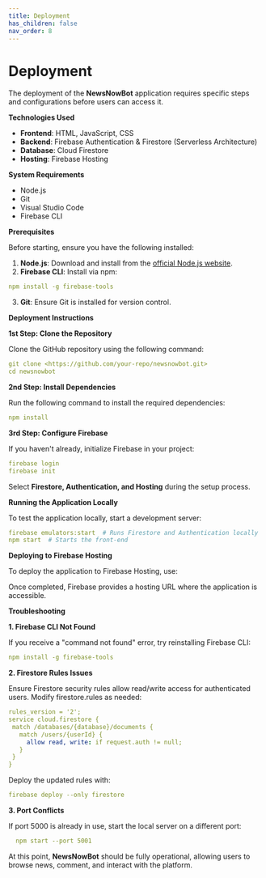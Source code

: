 ```yaml
---
title: Deployment
has_children: false
nav_order: 8
---
```


# Deployment
The deployment of the **NewsNowBot** application requires specific steps and configurations before users can access it.
 
**Technologies Used**
 
-  **Frontend**: HTML, JavaScript, CSS
-  **Backend**: Firebase Authentication & Firestore (Serverless Architecture)
-  **Database**: Cloud Firestore
-  **Hosting**: Firebase Hosting
 
**System Requirements**
 
-  Node.js
-  Git
-  Visual Studio Code
-  Firebase CLI
 
**Prerequisites**
 
Before starting, ensure you have the following installed:
 
1. **Node.js**: Download and install from the [official Node.js website](https://nodejs.org/).
2. **Firebase CLI**: Install via npm:
```yaml
npm install -g firebase-tools
```
3. **Git**: Ensure Git is installed for version control.
 
**Deployment Instructions**
 
**1st Step: Clone the Repository**
 
Clone the GitHub repository using the following command:
```yaml
git clone <https://github.com/your-repo/newsnowbot.git>
cd newsnowbot
```
 
**2nd Step: Install Dependencies**
 
Run the following command to install the required dependencies:
```yaml
npm install
```
**3rd Step: Configure Firebase**
 
If you haven't already, initialize Firebase in your project:
```yaml
firebase login
firebase init
```
Select **Firestore, Authentication, and Hosting** during the setup process.
 
**Running the Application Locally**
 
To test the application locally, start a development server:
```yaml
firebase emulators:start  # Runs Firestore and Authentication locally
npm start  # Starts the front-end
```
 
**Deploying to Firebase Hosting**
 
To deploy the application to Firebase Hosting, use:
 
Once completed, Firebase provides a hosting URL where the application is accessible.
 
**Troubleshooting**
 
**1\. Firebase CLI Not Found**
 
If you receive a "command not found" error, try reinstalling Firebase CLI:
```yaml
npm install -g firebase-tools
```
 
**2\. Firestore Rules Issues**
 
Ensure Firestore security rules allow read/write access for authenticated users. Modify firestore.rules as needed:
 
```yaml
rules_version = '2';
service cloud.firestore {
 match /databases/{database}/documents {
   match /users/{userId} {
     allow read, write: if request.auth != null;
   }
 }
}
```
Deploy the updated rules with:
```yaml
firebase deploy --only firestore
```
 
**3\. Port Conflicts**
 
If port 5000 is already in use, start the local server on a different port:
 
```yaml
  npm start --port 5001
```
 
At this point, **NewsNowBot** should be fully operational, allowing users to browse news, comment, and interact with the platform.
